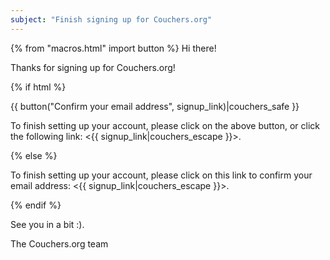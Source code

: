 ```yaml
---
subject: "Finish signing up for Couchers.org"
---
```


{% from "macros.html" import button %}
Hi there!

Thanks for signing up for Couchers.org!

{% if html %}

{{ button("Confirm your email address", signup_link)|couchers_safe }}

To finish setting up your account, please click on the above button, or click the following link: <{{ signup_link|couchers_escape }}>.

{% else %}

To finish setting up your account, please click on this link to confirm your email address: <{{ signup_link|couchers_escape }}>.

{% endif %}

See you in a bit :).

The Couchers.org team
